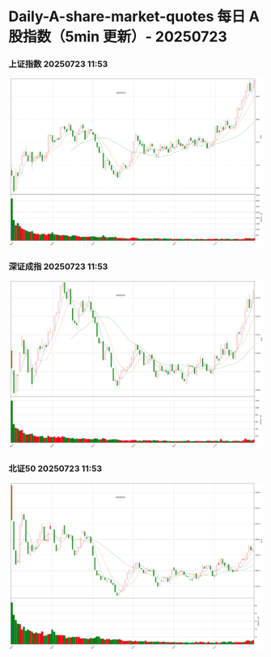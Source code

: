 
# Daily-A-share-market-quotes 每日 A 股指数（5min 更新）- 20250723

### 上证指数 20250723 11:53
![](./fig/2025/7/20250723-sh000001.png)

### 深证成指 20250723 11:53
![](./fig/2025/7/20250723-sz399001.png)

### 北证50 20250723 11:53
![](./fig/2025/7/20250723-bj899050.png)
